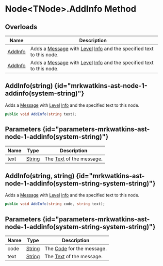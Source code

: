 # Node&lt;TNode&gt;.AddInfo Method
## Overloads

| Name | Description |
| ---- | ----------- |
| [AddInfo](MrKWatkins.Ast.Node-1.AddInfo.md#mrkwatkins-ast-node-1-addinfo(system-string)) | Adds a [Message](MrKWatkins.Ast.Message.md) with [Level](MrKWatkins.Ast.Message.Level.md) [Info](MrKWatkins.Ast.MessageLevel.Info.md) and the specified text to this node. |
| [AddInfo](MrKWatkins.Ast.Node-1.AddInfo.md#mrkwatkins-ast-node-1-addinfo(system-string-system-string)) | Adds a [Message](MrKWatkins.Ast.Message.md) with [Level](MrKWatkins.Ast.Message.Level.md) [Info](MrKWatkins.Ast.MessageLevel.Info.md) and the specified text to this node. |

## AddInfo(string) {id="mrkwatkins-ast-node-1-addinfo(system-string)"}

Adds a [Message](MrKWatkins.Ast.Message.md) with [Level](MrKWatkins.Ast.Message.Level.md) [Info](MrKWatkins.Ast.MessageLevel.Info.md) and the specified text to this node.

```c#
public void AddInfo(string text);
```

## Parameters {id="parameters-mrkwatkins-ast-node-1-addinfo(system-string)"}

| Name | Type | Description |
| ---- | ---- | ----------- |
| text | [String](https://learn.microsoft.com/en-gb/dotnet/api/System.String) | The [Text](MrKWatkins.Ast.Message.Text.md) of the message. |

## AddInfo(string, string) {id="mrkwatkins-ast-node-1-addinfo(system-string-system-string)"}

Adds a [Message](MrKWatkins.Ast.Message.md) with [Level](MrKWatkins.Ast.Message.Level.md) [Info](MrKWatkins.Ast.MessageLevel.Info.md) and the specified text to this node.

```c#
public void AddInfo(string code, string text);
```

## Parameters {id="parameters-mrkwatkins-ast-node-1-addinfo(system-string-system-string)"}

| Name | Type | Description |
| ---- | ---- | ----------- |
| code | [String](https://learn.microsoft.com/en-gb/dotnet/api/System.String) | The [Code](MrKWatkins.Ast.Message.Code.md) for the message. |
| text | [String](https://learn.microsoft.com/en-gb/dotnet/api/System.String) | The [Text](MrKWatkins.Ast.Message.Text.md) of the message. |

